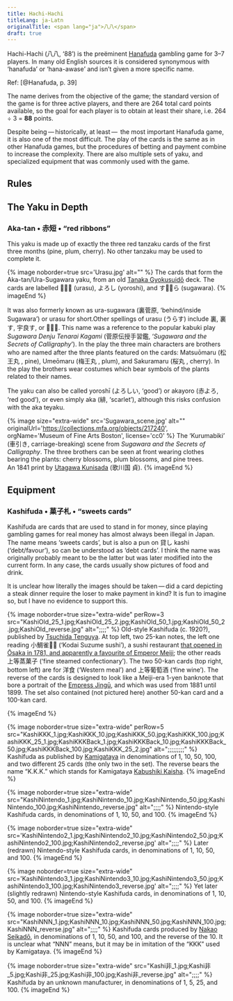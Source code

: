 ```yaml
---
title: Hachi-Hachi
titleLang: ja-Latn
originalTitle: <span lang="ja">八八</span>
draft: true
---
```


<span class="noun" lang="ja-Latn">Hachi-Hachi</span> (<span lang="ja">八八</span>, ‘88’) is
the preëminent [<span class="noun"
lang="ja-Latn">Hanafuda</span>](/articles/cards/japan/hanafuda/) gambling game for 3–7 players.
In many old English sources it is considered synonymous with ‘<span class="noun"
lang="ja-Latn">hanafuda</span>’ or ‘<span class="noun" lang="ja-Latn">hana-awase</span>’ and
isn’t given a more specific name.

Ref: [@Hanafuda, p. 39]

The name derives from the objective of the game; the standard version of the
game is for three active players, and there are 264 total card points available,
so the goal for each player is to obtain at least their share, i.e. 264 ÷ 3 =
**88** points.

Despite being — historically, at least —  the most important <span class="noun"
lang="ja-Latn">Hanafuda</span> game, it is also one of the most difficult. The
play of the cards is the same as in other <span class="noun" lang="ja-Latn">Hanafuda</span>
games, but the procedures of betting and payment combine to increase the
complexity. There are also multiple sets of <span lang="ja-Latn">yaku</span>,
and specialized equipment that was commonly used with the game.

<!-- 
{/*
<p>Because of this, I present a simplified base game first, and each subsequent section introduces another extension of the rules until the full version of the game is attained.<Footnote>This approach was inspired by Z.D. Smith’s “<a href="https://blog.zdsmith.com/posts/a-curriculum-of-vira.html">A Curriculum of Vira</a>”.</Footnote> As a game that was often played in secret for money, there is no one ‘true’ set of rules, and there are also many optional variations and regional rules differences.</p>
*/}
-->

## Rules

## The <span lang="ja-Latn">Yaku</span> in Depth

### <span class="noun" lang="ja-Latn">Aka-tan</span> &bull; <span lang="ja">赤短</span> &bull; “red ribbons”

This <span lang="ja-Latn">yaku</span> is made up of exactly the three red <span
lang="ja-Latn">tanzaku</span> cards of the first three months (pine, plum,
cherry). No other <span lang="ja-Latn">tanzaku</span> may be used to complete
it.

{% image 
    noborder=true
    src='Urasu.jpg'
    alt="" %}
The cards that form the <span class="noun" lang="ja-Latn">Aka-tan/Ura-Sugawara</span> <span
lang="ja-Latn">yaku</span>, from an old [<span class="noun" lang="ja-Latn">Tanaka
Gyokusuidō</span>](/articles/cards/japan/hanafuda/traditional-manufacturers/#tanaka-gyokusuido)
deck. The cards are labelled <span lang="ja">𛀋らす</span> (<span
lang="ja-Latn">urasu</span>), <span lang="ja">よろし</span> (<span
lang="ja-Latn">yoroshi</span>), and <span lang="ja">す𛀙𛂦ら</span> (<span
lang="ja-Latn">sugawara</span>).
{% imageEnd %}

It was also formerly known as <span lang="ja-Latn">ura-sugawara</span> (<span
lang="ja">裏菅原</span>, ‘behind/inside <span class="noun" lang="ja-Latn">Sugawara</span>’)
or <span lang="ja-Latn">urasu</span> for short.<Footnote>Other spellings of
<span lang="ja-Latn">urasu</span> (<span lang="ja">うらす</span>) include <span
lang="ja">裏</span>, <span lang="ja">裏す</span>, <span lang="ja">宇良す</span>,
or <span lang="ja">𛀋らす</span>.</Footnote> This name was a reference to the
popular <span lang="ja-Latn">kabuki</span> play <cite lang="ja-Latn">Sugawara
Denju Tenarai Kagami</cite> (<span lang="ja">菅原伝授手習鑑</span>,
‘<cite>Sugawara and the Secrets of Calligraphy</cite>’). In the play the three
main characters are brothers who are named after the three plants featured on
the cards: <span class="noun" lang="ja-Latn">Matsuōmaru</span> (<span lang="ja">松王丸
</span>, pine), <span class="noun" lang="ja-Latn">Umeōmaru</span> (<span lang="ja">梅王丸
</span>, plum), and <span class="noun" lang="ja-Latn">Sakuramaru</span> (<span lang="ja">桜丸
</span>, cherry). In the play the brothers wear costumes which bear symbols of
the plants related to their names.

The <span lang="ja-Latn">yaku</span> can also be called <span
lang="ja-Latn">yoroshī</span> (<span lang="ja">よろしい</span>, ‘good’) or <span
lang="ja-Latn">akayoro</span> (<span lang="ja">赤よろ</span>, ‘red good’), or
even simply <span lang="ja-Latn">aka</span> (<span lang="ja">緋</span>,
‘scarlet’), although this risks confusion with the <span lang="ja-Latn">aka
teyaku</span>.

{% image 
    size="extra-wide"
    src='Sugawara_scene.jpg'
    alt=""
    originalUrl='https://collections.mfa.org/objects/217240',
    orgName='Museum of Fine Arts Boston',
    license='cc0' %}
The ‘<span class="noun" lang="ja-Latn">Kurumabiki</span>’ (<span lang="ja">車引き</span>,
carriage-breaking) scene from <cite>Sugawara and the Secrets of
Calligraphy</cite>. The three brothers can be seen at front wearing clothes
bearing the plants: cherry blossoms, plum blossoms, and pine trees.<br/>An 1841
print by <span class="noun" lang="ja-Latn">[Utagawa
Kunisada](https://en.wikipedia.org/wiki/Kunisada)</span> (<span lang="ja">歌川国
貞</span>).
{% imageEnd %}

## Equipment

### <span class="noun" lang="ja-Latn">Kashifuda</span> &bull; <span lang="ja">菓子札</span> &bull; “sweets cards”

<span class="noun" lang="ja-Latn">Kashifuda</span> are cards that are used to stand in for
money, since playing gambling games for real money has almost always been
illegal in Japan. The name means ‘sweets cards’, but is also a pun on <span
lang="ja">貸し</span> <span lang="ja-Latn">kashi</span> (‘debt/favour’), so can
be understood as ‘debt cards’. I think the name was originally probably meant to
be the latter but was later modified into the current form. In any case, the
cards usually show pictures of food and drink.

It is unclear how literally the images should be taken — did a card depicting a
steak dinner require the loser to make payment in kind? It is fun to imagine so,
but I have no evidence to support this.

{% image 
    noborder=true
    size="extra-wide"
    perRow=3
    src="KashiOld_25_1.jpg;KashiOld_25_2.jpg;KashiOld_50_1.jpg;KashiOld_50_2.jpg;KashiOld_reverse.jpg"
    alt=";;;;" %}
Old-style <span class="noun" lang="ja-Latn">Kashifuda</span> (c. 1920?), published by [<span class="noun"
lang="ja-Latn">Tsuchida
Tenguya</span>](/articles/cards/japan/hanafuda/traditional-manufacturers/#tsuchida-tenguya).
At top left, two 25-<span lang="ja-Latn">kan</span> notes, the left one reading
<span lang="ja">小鯛雀𛁋し</span> (‘<span class="noun" lang="ja-Latn">Kodai Suzume</span>
sushi’), a sushi restaurant [that opened in <span class="noun" lang="ja-Latn">Ōsaka</span> in
1781, and apparently a favourite of Emperor <span class="noun"
lang="ja-Latn">Meiji</span>](http://www.sushiman.co.jp/company/); the other
reads <span lang="ja">上等蒸菓子</span> (‘fine steamed confectionary’). The two
50-<span lang="ja-Latn">kan</span> cards (top right, bottom left) are for <span
lang="ja">洋食</span> (‘Western meal’) and <span lang="ja">上等葡萄酒</span>
(‘fine wine’). The reverse of the cards is designed to look like a <span class="noun"
lang="ja-Latn">Meiji</span>-era 1-yen banknote that bore a portrait of the
[Empress <span class="noun"
lang="ja-Latn">Jingū</span>](https://en.wikipedia.org/wiki/Empress_Jing%C5%AB),
and which was used from 1881 until 1899. The set also contained (not pictured
here) another 50-<span lang="ja-Latn">kan</span> card and a 100-<span
lang="ja-Latn">kan</span> card.
<!--{/*https://cdn.discordapp.com/attachments/644611492846632960/702040093140975687/i-img800x600-1587393965cq878p755785.png*/
} -->
{% imageEnd %}

{% image 
    noborder=true
    size="extra-wide"
    perRow=5
    src="KashiKKK_1.jpg;KashiKKK_10.jpg;KashiKKK_50.jpg;KashiKKK_100.jpg;KashiKKK_25_1.jpg;KashiKKKBack_1.jpg;KashiKKKBack_10.jpg;KashiKKKBack_50.jpg;KashiKKKBack_100.jpg;KashiKKK_25_2.jpg"
    alt=";;;;;;;;;" %}
<span class="noun" lang="ja-Latn">Kashifuda</span> as published by [<span class="noun"
lang="ja-Latn">Kamigataya</span>](/articles/cards/japan/hanafuda/traditional-manufacturers/#kamigataya)
in denominations of 1, 10, 50, 100, and two different 25 cards (the only two in
the set). The reverse bears the name “K.K.K.” which stands for <span class="noun"
lang="ja-Latn">Kamigataya [Kabushiki
Kaisha](https://en.wikipedia.org/wiki/Kabushiki_gaisha)</span>.
{% imageEnd %}

{% image 
    noborder=true
    size="extra-wide"
    src="KashiNintendo_1.jpg;KashiNintendo_10.jpg;KashiNintendo_50.jpg;KashiNintendo_100.jpg;KashiNintendo_reverse.jpg"
    alt=";;;;" %}
Nintendo-style <span class="noun" lang="ja-Latn">Kashifuda</span> cards, in denominations of 1, 10, 50, and 100.
{% imageEnd %}

{% image 
    noborder=true
    size="extra-wide"
    src='KashiNintendo2_1.jpg;KashiNintendo2_10.jpg;KashiNintendo2_50.jpg;KashiNintendo2_100.jpg;KashiNintendo2_reverse.jpg'
    alt=";;;;"
    %}
Later (redrawn) Nintendo-style <span class="noun" lang="ja-Latn">Kashifuda</span> cards, in denominations of 1, 10, 50, and 100.
{% imageEnd %}

{% image 
    noborder=true
    size="extra-wide"
    src='KashiNintendo3_1.jpg;KashiNintendo3_10.jpg;KashiNintendo3_50.jpg;KashiNintendo3_100.jpg;KashiNintendo3_reverse.jpg'
    alt=";;;;"
    %}
Yet later (slightly redrawn) Nintendo-style <span class="noun" lang="ja-Latn">Kashifuda</span> cards, in denominations of 1, 10, 50, and 100.
{% imageEnd %}

{% image 
    noborder=true
    size="extra-wide"
    src="KashiNNN_1.jpg;KashiNNN_10.jpg;KashiNNN_50.jpg;KashiNNN_100.jpg;KashiNNN_reverse.jpg"
    alt=";;;;" %}
<span class="noun" lang="ja-Latn">Kashifuda</span> cards produced by [<span class="noun"
lang="ja-Latn">Nakao
Seikadō</span>](/articles/cards/japan/hanafuda/traditional-manufacturers/#nakao-seikado),
in denominations of 1, 10, 50, and 100, and the reverse of the 10. It is unclear
what “NNN” means, but it may be in imitation of the “KKK” used by <span class="noun"
lang="ja-Latn">Kamigataya</span>.
{% imageEnd %}

{% image 
    noborder=true
    size="extra-wide"
    src="Kashi非_1.jpg;Kashi非_5.jpg;Kashi非_25.jpg;Kashi非_100.jpg;Kashi非_reverse.jpg"
    alt=";;;;" %}
<span class="noun" lang="ja-Latn">Kashifuda</span> by an unknown manufacturer, in denominations of 1, 5, 25, and 100.
{% imageEnd %}
